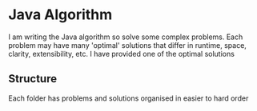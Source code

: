 
# Java Algorithm 
I am writing the Java algorithm so solve some complex problems. Each problem may have many 'optimal' solutions that differ in
runtime, space, clarity, extensibility, etc. I have provided one of the  optimal solutions

## Structure
Each folder has problems and solutions organised in easier to hard order

